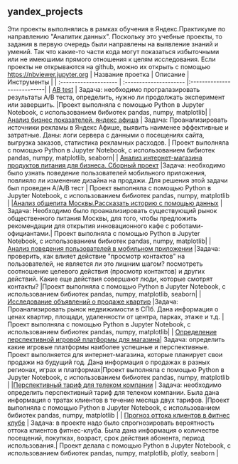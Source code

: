 ## yandex_projects
Эти проекты выполнялись в рамках обучения в Яндекс.Практикуме по направлению "Аналитик данных". 
Поскольку это учебные проекты, то задания в первую очередь были направлены на выявление знаний и умений. Так что какие-то части кода могут показаться избыточными или не имеюшими прямого отношения к целям исследования. Если проекты не открываются на github, можно их открыть с помощью  https://nbviewer.jupyter.org
| Название проетка               | Описание           | Инструменты                     |
| :-------------------- | :--------------------- |:---------------------------|
| [AB test](https://github.com/GayaneTen/yandex_projects/tree/main/AB%20test) | Задача: необходимо програлазировать результаты A/B теста, определить, нужно ли продолжать эксперимент или завершить.  |Проект выполняла с помощью Python в Jupyter Notebook, с использованием бибиотек pandas, numpy, matplotlib|
| [Анализ бизнес показателей. яндекс афиша](https://github.com/GayaneTen/yandex_projects/tree/main/Анализ%20бизнес%20показателей.%20Яндекс%20Афиша)  |  Задача: Проанализировать источники рекламы в Яндекс Афише, выявить наименее эффективные и затратные. Даны: логи сервера с данными о посещениях сайта, выгрузка заказов, статистика рекламных расходов. | Проект выполняла с помощью Python в Jupyter Notebook, с использованием бибиотек pandas, numpy, matplotlib, seaborn|
|  [Анализ интернет-магазина продуктов питания для бизнеса. Сборный проект](https://github.com/GayaneTen/yandex_projects/tree/main/Анализ%20интернет-магазина%20продуктов%20питания%20для%20бизнеса.%20Сборный%20проект) |Задача: необходимо было узнать поведение пользователей мобильного приложения, повлияло ли изменение дизайна на продажи. Для решения этой задачи был проведен A/A/B тест | Проект выполняла с помощью Python в Jupyter Notebook, с использованием бибиотек pandas, numpy, matplotlib |
|[Анализ общепита Москвы.Рассказать историю с помощью данных](https://github.com/GayaneTen/yandex_projects/tree/main/Анализ%20общепита%20Москвы.Рассказать%20историю%20с%20помощью%20данных) |Задача: Необходимо было проанализировать существующий рынок общественного питания Москвы, для того, чтобы предложить рекомендации для открытия инновационного кафе с роботами-официантами.| Проект выполняла с помощью Python в Jupyter Notebook, с использованием бибиотек pandas, numpy, matplotlib|
|[Анализ поведения пользователей в мобильном приложении](https://github.com/GayaneTen/yandex_projects/blob/main/Анализ%20поведения%20пользователей%20в%20мобильном%20приложении) |Задача: проверить, как влияет действие "просмотр контактов" на пользователей, не является ли это лишним шагом? посмотреть соотношение целевого действия (просмотр контактов) и других действий. Какие еще действия совершают люди, которые смотрят контакты?  |Проект выполняла с помощью Python в Jupyter Notebook, с использованием бибиотек pandas, numpy, matplotlib, seaborn|
|  [Исследование объявлений о продаже квартир](https://github.com/GayaneTen/yandex_projects/tree/main/Исследование%20объявлений%20о%20продаже%20квартир) |Задача: Проанализировать рынок недвижимости в СПб. Дана информация о ценах квартир, площади, удаленности от центра, парках, этаже и т.д. | Проект выполняла с помощью Python в Jupyter Notebook, с использованием бибиотек pandas, numpy, matplotlib|
|  [Определение перспективной игровой платформы для магазина](https://github.com/GayaneTen/yandex_projects/tree/main/Определение%20перспективной%20игровой%20платформы%20для%20магазина)| Задача: определить какие игровые платформы наиболее успешные и перспективные. Проект выполняется для интернет-магазина, которые планирует свои продажи на будущий год. Дана информация о продажах в разных регионах, играх и платформах|Проект выполняла с помощью Python в Jupyter Notebook, с использованием бибиотек pandas, numpy, matplotlib |
|[Перспективный тариф для телеком компании](https://github.com/GayaneTen/yandex_projects/tree/main/Перспективный%20тариф%20для%20телеком%20компании) | Задача: необходимо определить перспективный тариф для телеком компании. Была дана информация о тратах клиентов в течение месяца двух тарифов.  |Проект выполняла с помощью Python в Jupyter Notebook, с использованием бибиотек pandas, numpy, matplotlib |
|  [Прогноз оттока клиентов в фитнес клубе](https://github.com/GayaneTen/yandex_projects/tree/main/Прогноз%20оттока%20клиентов%20в%20фитнес%20клубе) | Задача: в проекте надо было спрогнозировать вероятность оттока клиентов фитнес-клуба. Была дана информация о количестве посещений, покупках, возраст, срок действия абонента, период использования.| Проект делала с помощью Python в Jupyter Notebook,  с использованием бибиотек pandas, numpy, matplotlib, plotly, seaborn |

